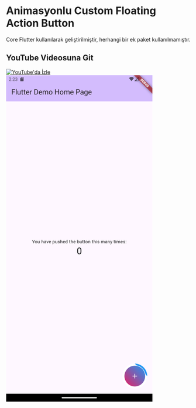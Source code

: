 # Animasyonlu Custom Floating Action Button
Core Flutter kullanılarak geliştirilmiştir, herhangi bir ek paket kullanılmamıştır.
## YouTube Videosuna Git

[![YouTube'da İzle](https://img.shields.io/badge/YouTube'da%20İzle-FF0000?style=for-the-badge&logo=youtube&logoColor=white)](https://youtu.be/tILxeAbxy1o)
<br>
<img src="screenschouts/Screenshot_1724509435.png" alt="Ekran Görüntüsü" width="400"/>



